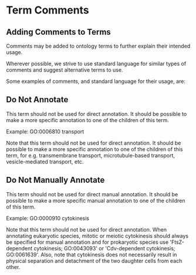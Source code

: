 # Term Comments

## Adding Comments to Terms

Comments may be added to ontology terms to further explain their intended usage.

Wherever possible, we strive to use standard language for similar types of comments and suggest alternative terms to use. 

Some examples of comments, and standard language for their usage, are:

## Do Not Annotate
This term should not be used for direct annotation.  It should be possible to make a more specific annotation to one of the children of this term. 

Example:
GO:0006810 transport 

Note that this term should not be used for direct annotation. It should be possible to make a more specific annotation to one of the children of this term, for e.g. transmembrane transport, microtubule-based transport, vesicle-mediated transport, etc. 

## Do Not Manually Annotate
This term should not be used for direct manual annotation.  It should be possible to make a more specific manual annotation to one of the children of this term.   

Example:
GO:0000910 cytokinesis

Note that this term should not be used for direct annotation. When annotating eukaryotic species, mitotic or meiotic cytokinesis should always be specified for manual annotation and for prokaryotic species use 'FtsZ-dependent cytokinesis; GO:0043093' or 'Cdv-dependent cytokinesis; GO:0061639'.  Also, note that cytokinesis does not necessarily result in physical separation and detachment of the two daughter cells from each other.
